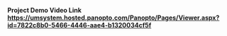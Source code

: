<b>Project Demo Video Link<b><br>https://umsystem.hosted.panopto.com/Panopto/Pages/Viewer.aspx?id=7822c8b0-5466-4446-aae4-b1320034cf5f
